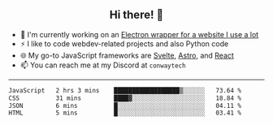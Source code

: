 <h2 align="center">Hi there! 👋</h2>

- 🔭 I'm currently working on an [Electron wrapper for a website I use a lot](https://github.com/ConwayTech-Dev/MyPolyPlus)
- ⚡ I like to code webdev-related projects and also Python code
- 🌐 My go-to JavaScript frameworks are [Svelte](https://svelte.dev/), [Astro](https://astro.build/), and [React](https://react.dev/)
- 📫 You can reach me at my Discord at <code>conwaytech</code>

***

<!--START_SECTION:waka-->

```txt
JavaScript   2 hrs 3 mins    ██████████████████▒░░░░░░   73.64 %
CSS          31 mins         ████▓░░░░░░░░░░░░░░░░░░░░   18.84 %
JSON         6 mins          █░░░░░░░░░░░░░░░░░░░░░░░░   04.11 %
HTML         5 mins          █░░░░░░░░░░░░░░░░░░░░░░░░   03.41 %
```

<!--END_SECTION:waka-->
